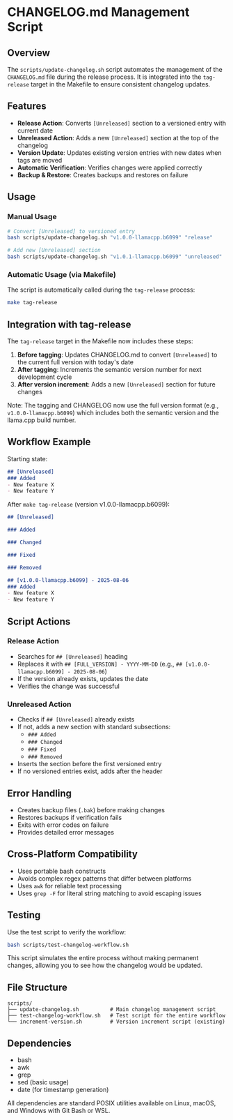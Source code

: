 # CHANGELOG.md Management Script

## Overview

The `scripts/update-changelog.sh` script automates the management of the `CHANGELOG.md` file during the release process. It is integrated into the `tag-release` target in the Makefile to ensure consistent changelog updates.

## Features

- **Release Action**: Converts `[Unreleased]` section to a versioned entry with current date
- **Unreleased Action**: Adds a new `[Unreleased]` section at the top of the changelog
- **Version Update**: Updates existing version entries with new dates when tags are moved
- **Automatic Verification**: Verifies changes were applied correctly
- **Backup & Restore**: Creates backups and restores on failure

## Usage

### Manual Usage

```bash
# Convert [Unreleased] to versioned entry
bash scripts/update-changelog.sh "v1.0.0-llamacpp.b6099" "release"

# Add new [Unreleased] section
bash scripts/update-changelog.sh "v1.0.1-llamacpp.b6099" "unreleased"
```

### Automatic Usage (via Makefile)

The script is automatically called during the `tag-release` process:

```bash
make tag-release
```

## Integration with tag-release

The `tag-release` target in the Makefile now includes these steps:

1. **Before tagging**: Updates CHANGELOG.md to convert `[Unreleased]` to the current full version with today's date
2. **After tagging**: Increments the semantic version number for next development cycle
3. **After version increment**: Adds a new `[Unreleased]` section for future changes

Note: The tagging and CHANGELOG now use the full version format (e.g., `v1.0.0-llamacpp.b6099`) which includes both the semantic version and the llama.cpp build number.

## Workflow Example

Starting state:
```markdown
## [Unreleased]
### Added
- New feature X
- New feature Y
```

After `make tag-release` (version v1.0.0-llamacpp.b6099):
```markdown
## [Unreleased]

### Added

### Changed

### Fixed

### Removed

## [v1.0.0-llamacpp.b6099] - 2025-08-06
### Added
- New feature X
- New feature Y
```

## Script Actions

### Release Action
- Searches for `## [Unreleased]` heading
- Replaces it with `## [FULL_VERSION] - YYYY-MM-DD` (e.g., `## [v1.0.0-llamacpp.b6099] - 2025-08-06`)
- If the version already exists, updates the date
- Verifies the change was successful

### Unreleased Action
- Checks if `## [Unreleased]` already exists
- If not, adds a new section with standard subsections:
  - `### Added`
  - `### Changed`
  - `### Fixed`
  - `### Removed`
- Inserts the section before the first versioned entry
- If no versioned entries exist, adds after the header

## Error Handling

- Creates backup files (`.bak`) before making changes
- Restores backups if verification fails
- Exits with error codes on failure
- Provides detailed error messages

## Cross-Platform Compatibility

- Uses portable bash constructs
- Avoids complex regex patterns that differ between platforms
- Uses `awk` for reliable text processing
- Uses `grep -F` for literal string matching to avoid escaping issues

## Testing

Use the test script to verify the workflow:

```bash
bash scripts/test-changelog-workflow.sh
```

This script simulates the entire process without making permanent changes, allowing you to see how the changelog would be updated.

## File Structure

```
scripts/
├── update-changelog.sh          # Main changelog management script
├── test-changelog-workflow.sh   # Test script for the entire workflow
└── increment-version.sh         # Version increment script (existing)
```

## Dependencies

- bash
- awk
- grep
- sed (basic usage)
- date (for timestamp generation)

All dependencies are standard POSIX utilities available on Linux, macOS, and Windows with Git Bash or WSL.
